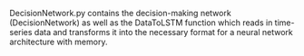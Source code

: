 DecisionNetwork.py contains the decision-making network (DecisionNetwork) as well as the DataToLSTM function which reads in time-series data and transforms it into the necessary format for a neural network architecture with memory.
